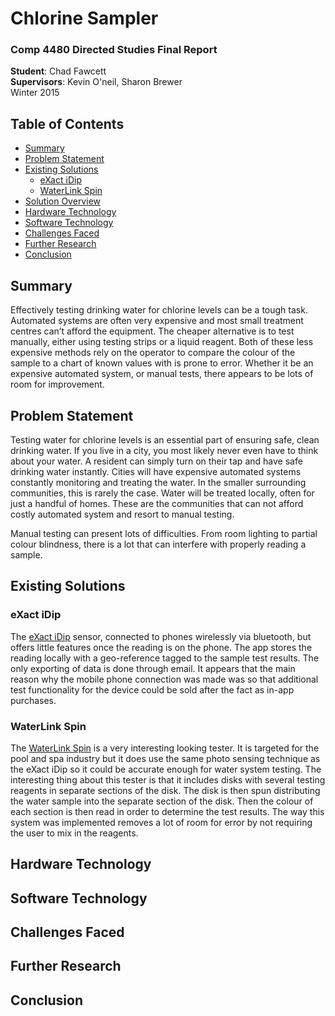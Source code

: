 # Chlorine Sampler
### Comp 4480 Directed Studies Final Report

**Student**: Chad Fawcett  
**Supervisors**: Kevin O'neil, Sharon Brewer  
Winter 2015

## Table of Contents

* [Summary](#summary)
* [Problem Statement](problems-tatement)
* [Existing Solutions](existing-solutions)
  * [eXact iDip](exact-idip)
  * [WaterLink Spin](waterlink-spin)
* [Solution Overview](solution-overview)
* [Hardware Technology](hardware-technology)
* [Software Technology](software-technology)
* [Challenges Faced](challenges-faced)
* [Further Research](further-research)
* [Conclusion](conclusion)

## <a name="summary"></a>Summary
Effectively testing drinking water for chlorine levels can be a tough task. Automated systems are often very expensive and most small treatment centres can’t afford the equipment. The cheaper alternative is to test manually, either using testing strips or a liquid reagent. Both of these less expensive methods rely on the operator to compare the colour of the sample to a chart of known values with is prone to error. Whether it be an expensive automated system, or manual tests, there appears to be lots of room for improvement.

## <a name="problem-statement"></a>Problem Statement
Testing water for chlorine levels is an essential part of ensuring safe, clean drinking water. If you live in a city, you most likely never even have to think about your water. A resident can simply turn on their tap and have safe drinking water instantly. Cities will have expensive automated systems constantly monitoring and treating the water. In the smaller surrounding communities, this is rarely the case. Water will be treated locally, often for just a handful of homes. These are the communities that can not afford costly automated system and resort to manual testing.

Manual testing can present lots of difficulties. From room lighting to partial colour blindness, there is a lot that can interfere with properly reading a sample.

## <a name="existing-solutions"></a>Existing Solutions
### <a name="exact-idip"></a>eXact iDip
The [eXact iDip](http://www.sensafe.com/idip/) sensor, connected to phones wirelessly via bluetooth, but offers little features once the reading is on the phone. The app stores the reading locally with a geo-reference tagged to the sample test results. The only exporting of data is done through email. It appears that the main reason why the mobile phone connection was made was so that additional test functionality for the device could be sold after the fact as in-app purchases.

### <a name="waterlink-spin"></a>WaterLink Spin
The [WaterLink Spin](http://www.lamotte.com/en/pool-spa/digital-testing/3577.html) is a very interesting looking tester. It is targeted for the pool and spa industry but it does use the same photo sensing technique as the eXact iDip so it could be accurate enough for water system testing. The interesting thing about this tester is that it includes disks with several testing reagents in separate sections of the disk. The disk is then spun distributing the water sample into the separate section of the disk. Then the colour of each section is then read in order to determine the test results. The way this system was implemented removes a lot of room for error by not requiring the user to mix in the reagents.

## <a name="hardware-technology"></a>Hardware Technology

## <a name="software-technology"></a>Software Technology

## <a name="challenges-faced"></a>Challenges Faced

## <a name="further-research"></a>Further Research

## <a name="conclusion"></a>Conclusion
